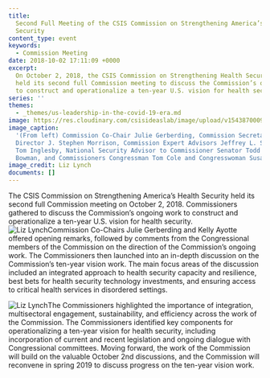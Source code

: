 ```yaml
---
title:
  Second Full Meeting of the CSIS Commission on Strengthening America’s Health
  Security
content_type: event
keywords:
  - Commission Meeting
date: 2018-10-02 17:11:09 +0000
excerpt:
  On October 2, 2018, the CSIS Commission on Strengthening Health Security
  held its second full Commission meeting to discuss the Commission’s ongoing work
  to construct and operationalize a ten-year U.S. vision for health security.
series: ''
themes:
  - _themes/us-leadership-in-the-covid-19-era.md
image: https://res.cloudinary.com/csisideaslab/image/upload/v1543870009/health-commission/Second-Commission-Meeting-Header.jpg
image_caption:
  '(From left) Commission Co-Chair Julie Gerberding, Commission Secretariat
  Director J. Stephen Morrison, Commission Expert Advisors Jeffrey L. Sturchio and
  Tom Inglesby, National Security Advisor to Commissioner Senator Todd Young Brad
  Bowman, and Commissioners Congressman Tom Cole and Congresswoman Susan Brooks'
image_credit: Liz Lynch
documents: []
---
```


The CSIS Commission on Strengthening America’s Health Security held its second full Commission meeting on October 2, 2018. Commissioners gathered to discuss the Commission’s ongoing work to construct and operationalize a ten-year U.S. vision for health security.  
![Liz Lynch](https://res.cloudinary.com/csisideaslab/image/upload/v1543862287/health-commission/Oct._2_Commission_meeting_body_photo_1.jpg 'Commissioners Congressman Tom Cole and Congresswoman Susan Brooks at the October 2, 2018 Commission meeting')Commission Co-Chairs Julie Gerberding and Kelly Ayotte offered opening remarks, followed by comments from the Congressional members of the Commission on the direction of the Commission’s ongoing work. The Commissioners then launched into an in-depth discussion on the Commission’s ten-year vision work. The main focus areas of the discussion included an integrated approach to health security capacity and resilience, best bets for health security technology investments, and ensuring access to critical health services in disordered settings.

![Liz Lynch](https://res.cloudinary.com/csisideaslab/image/upload/v1543862290/health-commission/Oct._2_Commission_meeting_body_photo_2.jpg 'Commissioners Senator Todd Young, Senator Patty Murray, and Congressman Tom Cole at the October 2, 2018 Commission meeting')The Commissioners highlighted the importance of integration, multisectoral engagement, sustainability, and efficiency across the work of the Commission. The Commissioners identified key components for operationalizing a ten-year vision for health security, including incorporation of current and recent legislation and ongoing dialogue with Congressional committees. Moving forward, the work of the Commission will build on the valuable October 2nd discussions, and the Commission will reconvene in spring 2019 to discuss progress on the ten-year vision work.
